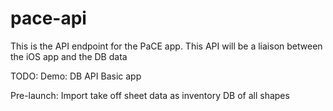 # pace-api

This is the API endpoint for the PaCE app. This API will be a liaison between the iOS app and the DB data


TODO: 
Demo:
DB
API
Basic app

Pre-launch:
Import take off sheet data as inventory
DB of all shapes

